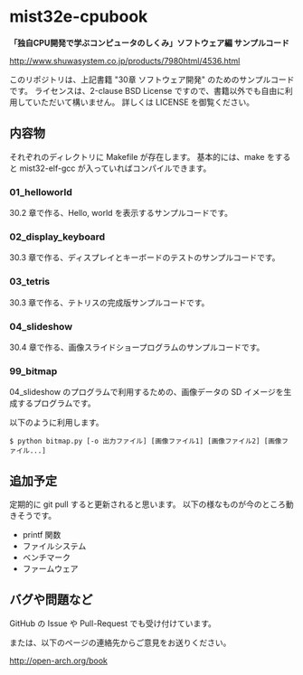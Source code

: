 # mist32e-cpubook
**「独自CPU開発で学ぶコンピュータのしくみ」ソフトウェア編 サンプルコード**

http://www.shuwasystem.co.jp/products/7980html/4536.html

このリポジトリは、上記書籍 "30章 ソフトウェア開発" のためのサンプルコードです。
ライセンスは、2-clause BSD License ですので、書籍以外でも自由に利用していただいて構いません。
詳しくは LICENSE を御覧ください。

## 内容物
それぞれのディレクトリに Makefile が存在します。
基本的には、make をすると mist32-elf-gcc が入っていればコンパイルできます。

### 01_helloworld
30.2 章で作る、Hello, world を表示するサンプルコードです。

### 02_display_keyboard
30.3 章で作る、ディスプレイとキーボードのテストのサンプルコードです。

### 03_tetris
30.3 章で作る、テトリスの完成版サンプルコードです。

### 04_slideshow
30.4 章で作る、画像スライドショープログラムのサンプルコードです。

### 99_bitmap
04_slideshow のプログラムで利用するための、画像データの SD イメージを生成するプログラムです。

以下のように利用します。
```
$ python bitmap.py [-o 出力ファイル] [画像ファイル1] [画像ファイル2] [画像ファイル...]
```

## 追加予定
定期的に git pull すると更新されると思います。
以下の様なものが今のところ動きそうです。
* printf 関数
* ファイルシステム
* ベンチマーク
* ファームウェア

## バグや問題など
GitHub の Issue や Pull-Request でも受け付けています。

または、以下のページの連絡先からご意見をお送りください。

http://open-arch.org/book
